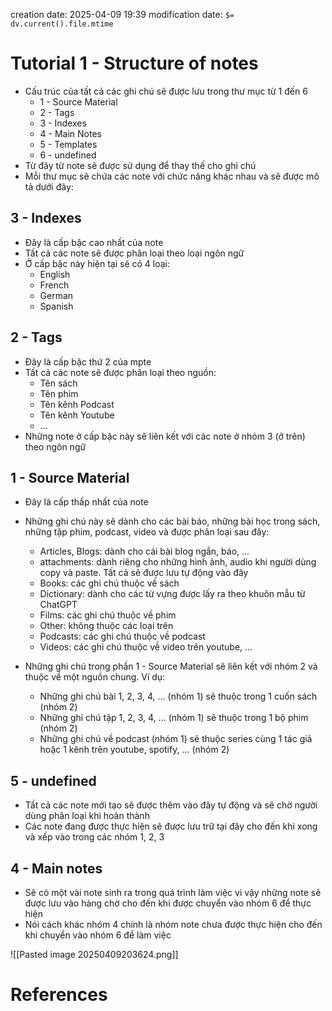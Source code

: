 creation date: 2025-04-09 19:39
modification date: `$= dv.current().file.mtime`

# Tutorial 1 - Structure of notes

- Cấu trúc của tất cả các ghi chú sẽ được lưu trong thư mục từ 1 đến 6
	- 1 - Source Material
	- 2 - Tags
	- 3 - Indexes
	- 4 - Main Notes
	- 5 - Templates
	- 6 - undefined
- Từ đây từ note sẽ được sử dụng để thay thế cho ghi chú
- Mỗi thư mục sẽ chứa các note với chức năng khác nhau và sẽ được mô tả dưới đây:

## 3 - Indexes 

- Đây là cấp bậc cao nhất của note
- Tất cả các note sẽ được phân loại theo loại ngôn ngữ
- Ở cấp bậc này hiện tại sẽ có 4 loại:
	- English
	- French
	- German
	- Spanish

## 2 - Tags

- Đây là cấp bậc thứ 2 của mpte
- Tất cả các note sẽ được phân loại theo nguồn:
	- Tên sách
	- Tên phim
	- Tên kênh Podcast
	- Tên kênh Youtube
	- ...
- Những note ở cấp bậc này sẽ liên kết với các note ở nhóm 3 (ở trên) theo ngôn ngữ

## 1 - Source Material

- Đây là cấp thấp nhất của note
- Những ghi chú này sẽ dành cho các bài báo, những bài học trong sách, những tập phim, podcast, video và được phân loại sau đây:
	- Articles, Blogs: dành cho cái bài blog ngắn, báo, ...
	- attachments: dành riêng cho những hình ảnh, audio khi người dùng copy và paste. Tất cả sẽ được lưu tự động vào đây
	- Books: các ghi chú thuộc về sách
	- Dictionary: dành cho các từ vựng được lấy ra theo khuôn mẫu từ ChatGPT
	- Films: các ghi chú thuộc về phim
	- Other: không thuộc các loại trên
	- Podcasts: các ghi chú thuộc về podcast
	- Videos: các ghi chú thuộc về video trên youtube, ...

- Những ghi chú trong phần 1 - Source Material sẽ liên kết với nhóm 2 và thuộc về một nguồn chung. Ví dụ:
	- Những ghi chú bài 1, 2, 3, 4, ... (nhóm 1) sẽ thuộc trong 1 cuốn sách (nhóm 2)
	- Những ghi chú tập 1, 2, 3, 4, ... (nhóm 1) sẽ thuộc trong 1 bộ phim (nhóm 2)
	- Những ghi chú về podcast (nhóm 1) sẽ thuộc series cùng 1 tác giả hoặc 1 kênh trên youtube, spotify, ... (nhóm 2)

## 5 - undefined

- Tất cả các note mới tạo sẽ được thêm vào đây tự động và sẽ chờ người dùng phân loại khi hoàn thành
- Các note đang được thực hiện sẽ được lưu trữ tại đây cho đến khi xong và xếp vào trong các nhóm 1, 2, 3

## 4 - Main notes

- Sẽ có một vài note sinh ra trong quá trình làm việc vì vậy những note sẽ được lưu vào hàng chờ cho đến khi được chuyển vào nhóm 6 để thực hiện
- Nói cách khác nhóm 4 chính là nhóm note chưa được thực hiện cho đến khi chuyển vào nhóm 6 để làm việc

![[Pasted image 20250409203624.png]]


# References
